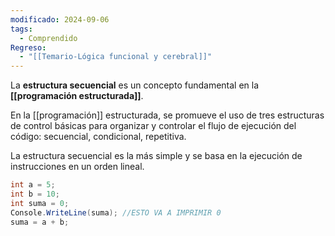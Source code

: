 ```yaml
---
modificado: 2024-09-06
tags:
  - Comprendido
Regreso:
  - "[[Temario-Lógica funcional y cerebral]]"
---
```

La **estructura secuencial** es un concepto fundamental en la **[[programación estructurada]]**.

En la [[programación]] estructurada, se promueve el uso de tres estructuras de control básicas para organizar y controlar el flujo de ejecución del código: secuencial, condicional, repetitiva.

La estructura secuencial es la más simple y se basa en la ejecución de instrucciones en un orden lineal.

```c#
int a = 5;
int b = 10; 
int suma = 0;
Console.WriteLine(suma); //ESTO VA A IMPRIMIR 0
suma = a + b; 

```
